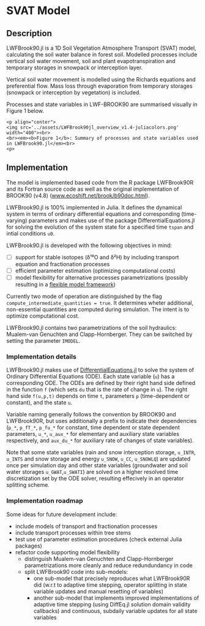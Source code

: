 # SVAT Model

## Description
LWFBrook90.jl is a 1D Soil Vegetation Atmosphere Transport (SVAT) model, calculating the soil water balance in forest soil. Modelled processes include vertical soil water movement, soil and plant evapotranspiration and temporary storages in snowpack or interception layer.

Vertical soil water movement is modelled using the Richards equations and preferential flow.
Mass loss through evaporation from temporary storages (snowpack or interception by vegetation) is included.

Processes and state variables in LWF-BROOK90 are summarised visually in Figure 1 below.
```@raw html
<p align="center">
<img src='../assets/LWFBrook90jl_overview_v1.4-juliacolors.png' width="400"><br>
<br><em><b>Figure 1</b>: Summary of processes and state variables used in LWFBrook90.jl</em><br>
<p>
```


## Implementation
The model is implemented based code from the R package LWFBrook90R and its Fortran source code as well as the original implementation of BROOK90 (v4.8) (www.ecoshift.net/brook/b90doc.html).

LWFBrook90.jl is 100% implemented in Julia. It defines the dynamical system in terms of ordinary differential equations and corresponding (time-varying) parameters and makes use of the package DifferentialEquations.jl for solving the evolution of the system state for a specified time `tspan` and intial conditions `u0`.

LWFBrook90.jl is developed with the following objectives in mind:
- [ ] support for stable isotopes (δ¹⁸O and δ²H) by including transport equation and fractionation processes
- [ ] efficient parameter estimation (optimizing computational costs)
- [ ] model flexibility for alternative processes parametrizations (possibly resulting in a [flexible model framework](https://presentations.copernicus.org/EGU2020/EGU2020-17975_presentation.pdf))

Currently two mode of operation are distinguished by the flag `compute_intermediate_quantities = true`. It determines wheter additional, non-essential quantities are computed during simulation. The intent is to optimize computational cost.

LWFBrook90.jl contains two parametrizations of the soil hydraulics: Mualem-van Genuchten and Clapp-Hornberger. They can be switched by setting the parameter `IMODEL`.

### Implementation details
LWFBrook90.jl makes use of [DifferentialEquations.jl](https://github.com/SciML/DifferentialEquations.jl) to solve the system of Ordinary Differential Equations (ODE). Each state variable (`u`) has a corresponding ODE. The ODEs are defined by their right hand side defined in the function `f` (which sets `du` that is the rate of change in `u`). The right hand side `f(u,p,t)` depends on time `t`, parameters `p` (time-dependent or constant), and the state `u`.

Variable naming generally follows the convention by BROOK90 and LWFBrook90R, but uses additionally a prefix to indicate their dependencies (`p_*`, `p_fT_*`, `p_fu_*` for constant, time dependent or state dependent parameters, `u_*`, `u_aux_*` for elementary and auxiliary state variables respectively, and `aux_du_*` for auxiliary rate of changes of state variables).

Note that some state variables (rain and snow interception storage, `u_INTR`, `u_INTS` and snow storage and energy `u_SNOW`, `u_CC`, `u_SNOWLQ`) are updated once per simulation day and other state variables (groundwater and soil water storages `u_GWAT`,`u_SWATI`) are solved on a higher resolved time discretization set by the ODE solver, resulting effecively in an operator splitting scheme.

### Implementation roadmap

Some ideas for future development include:
- include models of transport and fractionation processes
- include transport processes within tree stems
- test use of parameter estimation procedures (check external Julia packages)
- refactor code supporting model flexibility
  - distinguish Mualem-van Genuchten and Clapp-Hornberger parametrizations more cleanly and reduce redundundancy in code
  - split LWFBrook90 code into sub-models:
    - one sub-model that precisely reproduces what LWFBrook90R did (w.r.t to adaptive time stepping, operator splitting in state variable updates and manual resetting of variables)
    - another sub-model that implements improved implementations of adaptive time stepping (using DiffEq.jl solution domain validity callbacks) and continuous, subdaily variable updates for all state variables
